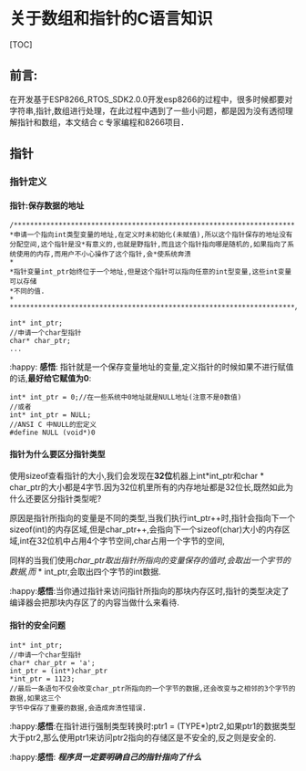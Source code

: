 # 关于数组和指针的C语言知识

[TOC]



## 前言:

在开发基于ESP8266_RTOS_SDK2.0.0开发esp8266的过程中，很多时候都要对字符串,指针,数组进行处理，在此过程中遇到了一些小问题，都是因为没有透彻理解指针和数组，本文结合ｃ专家编程和8266项目．

## 指针

### 指针定义

#### 指针:保存数据的**地址**

```
/*********************************************************************
*申请一个指向int类型变量的地址,在定义时未初始化(未赋值),所以这个指针保存的地址没有分配空间,这个指针是没*有意义的,也就是野指针,而且这个指针指向哪是随机的,如果指向了系统使用的内存,而用户不小心操作了这个指针,会*使系统奔溃
*
*指针变量int_ptr始终位于一个地址,但是这个指针可以指向任意的int型变量,这些int变量可以存储
*不同的值.
*
**********************************************************************/

int* int_ptr; 
//申请一个char型指针
char* char_ptr;
...

```

:happy: **感悟**: 指针就是一个保存变量地址的变量,定义指针的时候如果不进行赋值的话,**最好给它赋值为0**:

```
int* int_ptr = 0;//在一些系统中0地址就是NULL地址(注意不是0数值)
//或者
int* int_ptr = NULL;
//ANSI C 中NULL的宏定义
#define NULL (void*)0
```

#### 指针为什么要区分指针类型

使用sizeof查看指针的大小,我们会发现在**32位**机器上int*int_ptr和char * char_ptr的大小都是4字节.因为32位机里所有的内存地址都是32位长,既然如此为什么还要区分指针类型呢?

原因是指针所指向的变量是不同的类型,当我们执行int_ptr++时,指针会指向下一个sizeof(int)的内存区域,但是char_ptr++,会指向下一个sizeof(char)大小的内存区域,int在32位机中占用4个字节空间,char占用一个字节的空间,

同样的当我们使用*char_ptr取出指针所指向的变量保存的值时,会取出一个字节的数据,而* * int_ptr,会取出四个字节的int数据.

:happy:**感悟**:当你通过指针来访问指针所指向的那块内存区时,指针的类型决定了编译器会把那块内存区了的内容当做什么来看待.

#### 指针的安全问题

```int* int_ptr; 
int* int_ptr; 
//申请一个char型指针
char* char_ptr = 'a';
int_ptr = (int*)char_ptr
*int_ptr = 1123;
//最后一条语句不仅会改变char_ptr所指向的一个字节的数据,还会改变与之相邻的3个字节的数据,如果这三个
字节中保存了重要的数据,会造成奔溃性错误.
```

:happy:**感悟**:在指针进行强制类型转换时:ptr1 = (TYPE*)ptr2,如果ptr1的数据类型大于ptr2,那么使用ptr1来访问ptr2指向的存储区是不安全的,反之则是安全的.

:happy:**感悟**: ***程序员一定要明确自己的指针指向了什么***



